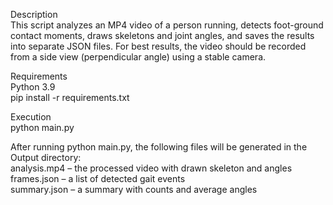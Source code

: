 Description  
This script analyzes an MP4 video of a person running, detects foot-ground contact moments, draws skeletons and joint angles, and saves the results into separate JSON files. For best results, the video should be recorded from a side view (perpendicular angle) using a stable camera.  

Requirements  
Python 3.9  
pip install -r requirements.txt  

Execution  
python main.py  

After running python main.py, the following files will be generated in the Output directory:  
analysis.mp4 – the processed video with drawn skeleton and angles  
frames.json – a list of detected gait events  
summary.json – a summary with counts and average angles  